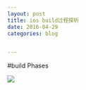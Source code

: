 ```yaml
---
layout: post
title: ios build过程探析
date: 2016-04-29
categories: blog


---
```


#build Phases

![](http://7xqijx.com1.z0.glb.clouddn.com/1.png)


         

     
  
  
 
  
  
